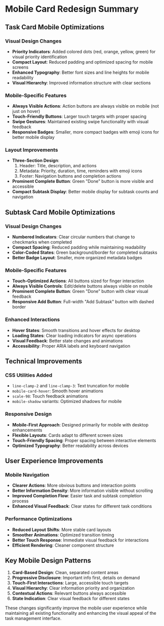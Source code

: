 # Mobile Card Redesign Summary

## Task Card Mobile Optimizations

### Visual Design Changes
- **Priority Indicators**: Added colored dots (red, orange, yellow, green) for visual priority identification
- **Compact Layout**: Reduced padding and optimized spacing for mobile screens
- **Enhanced Typography**: Better font sizes and line heights for mobile readability
- **Visual Hierarchy**: Improved information structure with clear sections

### Mobile-Specific Features
- **Always Visible Actions**: Action buttons are always visible on mobile (not just on hover)
- **Touch-Friendly Buttons**: Larger touch targets with proper spacing
- **Swipe Gestures**: Maintained existing swipe functionality with visual feedback
- **Responsive Badges**: Smaller, more compact badges with emoji icons for better mobile display

### Layout Improvements
- **Three-Section Design**:
  1. Header: Title, description, and actions
  2. Metadata: Priority, duration, time, reminders with emoji icons
  3. Footer: Navigation buttons and completion actions
- **Prominent Complete Button**: Green "Done" button is more visible and accessible
- **Compact Subtask Display**: Better mobile display for subtask counts and navigation

## Subtask Card Mobile Optimizations

### Visual Design Changes
- **Numbered Indicators**: Clear circular numbers that change to checkmarks when completed
- **Compact Spacing**: Reduced padding while maintaining readability
- **Color-Coded States**: Green background/border for completed subtasks
- **Better Badge Layout**: Smaller, more organized metadata badges

### Mobile-Specific Features
- **Touch-Optimized Actions**: All buttons sized for finger interaction
- **Always Visible Controls**: Edit/delete buttons always visible on mobile
- **Prominent Complete Button**: Green "Done" button with clear visual feedback
- **Responsive Add Button**: Full-width "Add Subtask" button with dashed border

### Enhanced Interactions
- **Hover States**: Smooth transitions and hover effects for desktop
- **Loading States**: Clear loading indicators for async operations
- **Visual Feedback**: Better state changes and animations
- **Accessibility**: Proper ARIA labels and keyboard navigation

## Technical Improvements

### CSS Utilities Added
- `line-clamp-2` and `line-clamp-3`: Text truncation for mobile
- `mobile-card-hover`: Smooth hover animations
- `scale-98`: Touch feedback animations
- `mobile-shadow` variants: Optimized shadows for mobile

### Responsive Design
- **Mobile-First Approach**: Designed primarily for mobile with desktop enhancements
- **Flexible Layouts**: Cards adapt to different screen sizes
- **Touch-Friendly Spacing**: Proper spacing between interactive elements
- **Optimized Typography**: Better readability across devices

## User Experience Improvements

### Mobile Navigation
- **Clearer Actions**: More obvious buttons and interaction points
- **Better Information Density**: More information visible without scrolling
- **Improved Completion Flow**: Easier task and subtask completion process
- **Enhanced Visual Feedback**: Clear states for different task conditions

### Performance Optimizations
- **Reduced Layout Shifts**: More stable card layouts
- **Smoother Animations**: Optimized transition timing
- **Better Touch Response**: Immediate visual feedback for interactions
- **Efficient Rendering**: Cleaner component structure

## Key Mobile Design Patterns

1. **Card-Based Design**: Clean, separated content areas
2. **Progressive Disclosure**: Important info first, details on demand
3. **Touch-First Interactions**: Large, accessible touch targets
4. **Visual Hierarchy**: Clear information priority and organization
5. **Contextual Actions**: Relevant buttons always accessible
6. **State Indication**: Clear visual feedback for different states

These changes significantly improve the mobile user experience while maintaining all existing functionality and enhancing the visual appeal of the task management interface.
